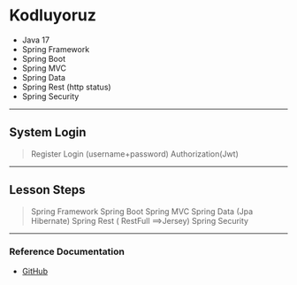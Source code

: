 # Kodluyoruz
- Java 17
- Spring Framework
- Spring Boot
- Spring MVC
- Spring Data
- Spring Rest (http status)
- Spring Security

---

## System Login
> Register
> Login (username+password)
> Authorization(Jwt)

---

## Lesson Steps
> Spring Framework
> Spring Boot
> Spring MVC
> Spring Data (Jpa Hibernate)
> Spring Rest ( RestFull ==>Jersey)
> Spring Security

---

### Reference Documentation
* [GitHub](https://github.com/hamitmizrak/KodluyoruzSpringBoot)
 